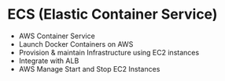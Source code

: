 # ECS (Elastic Container Service)
<ul>
    <li>AWS Container Service</li>
    <li>Launch Docker Containers on AWS</li>
    <li>Provision & maintain Infrastructure using EC2 instances</li>
    <li>Integrate with ALB</li>
    <li>AWS Manage Start and Stop EC2 Instances</li>
</ul>
